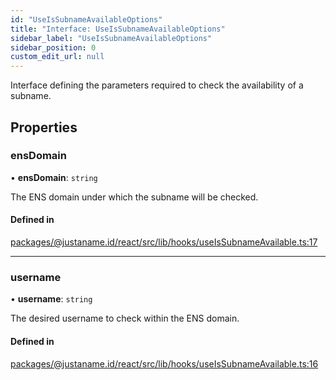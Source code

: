 ```yaml
---
id: "UseIsSubnameAvailableOptions"
title: "Interface: UseIsSubnameAvailableOptions"
sidebar_label: "UseIsSubnameAvailableOptions"
sidebar_position: 0
custom_edit_url: null
---
```


Interface defining the parameters required to check the availability of a subname.

## Properties

### ensDomain

• **ensDomain**: `string`

The ENS domain under which the subname will be checked.

#### Defined in

[packages/@justaname.id/react/src/lib/hooks/useIsSubnameAvailable.ts:17](https://github.com/JustaName-id/JustaName-sdk/blob/1dd4ff6/packages/@justaname.id/react/src/lib/hooks/useIsSubnameAvailable.ts#L17)

___

### username

• **username**: `string`

The desired username to check within the ENS domain.

#### Defined in

[packages/@justaname.id/react/src/lib/hooks/useIsSubnameAvailable.ts:16](https://github.com/JustaName-id/JustaName-sdk/blob/1dd4ff6/packages/@justaname.id/react/src/lib/hooks/useIsSubnameAvailable.ts#L16)
